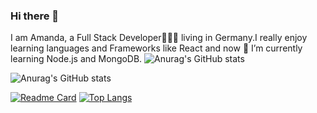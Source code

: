 ### Hi there 👋
I am Amanda, a Full Stack Developer👩🏾‍💻 living in Germany.I really enjoy learning languages and Frameworks like React and now 🌱 I’m currently learning Node.js and MongoDB.
![Anurag's GitHub stats](https://github-readme-stats.vercel.app/api?username=AmandaRaphael&show_icons=true&theme=radical)

![Anurag's GitHub stats](https://github-readme-stats.vercel.app/api?username=AmandaRaphael&count_private=true&show_icons=true&theme=radical)

[![Readme Card](https://github-readme-stats.vercel.app/api/pin/?username=AmandaRaphael&repo=github-readme-stats)](https://github.com/anuraghazra/github-readme-stats)
[![Top Langs](https://github-readme-stats.vercel.app/api/top-langs/?username=anuraghazra)](https://github.com/anuraghazra/github-readme-stats)
<!--
**AmandaRaphael/AmandaRaphael** is a ✨ _special_ ✨ repository because its `README.md` (this file) appears on your GitHub profile.

Here are some ideas to get you started:

- 🔭 I’m currently working on ...
- 🌱 I’m currently learning ...
- 👯 I’m looking to collaborate on ...
- 🤔 I’m looking for help with ...
- 💬 Ask me about ...
- 📫 How to reach me: ...
- 😄 Pronouns: ...
- ⚡ Fun fact: ...
-->
